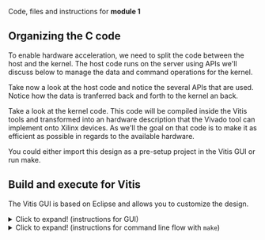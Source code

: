 Code, files and instructions for **module 1**

## Organizing the C code
To enable hardware acceleration, we need to split the code between the host and the kernel.  The host code runs on the server using APIs we'll discuss below to manage the data and command operations for the kernel.

Take now a look at the host code and notice the several APIs that are used.
Notice how the data is tranferred back and forth to the kernel an back.

Take a look at the kernel code.  This code will be compiled inside the Vitis tools and transformed into an hardware description that the Vivado tool can implement onto Xilinx devices. As we'll the goal on that code is to make it as efficient as possible in regards to the available hardware.

You could either import this design as a pre-setup project in the Vitis GUI or run make.
## Build and execute for Vitis
The Vitis GUI is based on Eclipse and allows you to customize the design.
<details>
  <summary>Click to expand! (instructions for GUI)</summary>
  
    ### Using Vitis via the GUI
    1. Open a terminal
    2. Setup and launch Vitis
    3, "File" menu -> "Import"...
    4. Accept the default of the Vitis project exported zip file and click "Next"
    5. Click "Browse" on the next window and navigate to the ./docs/module1_baseline/project directory
    6. Select the vitis_export_archive.ide.zip and click "Okay"
    7. Next window click "Finish"
    
    ### Setting up the Platform
    1. On the center window pane of the GUI click the platform link (blue link xilinx_u50...)
    2. Navigate to specify the platform accessible on your system
    
    ### Running the design
    Notice the "Assistant" window pane with its 3 main flow steps
    1. Emulation-SW: to validate the design at the fucntional level
    2. Emulation-HW: compile the kernel into a cycle accurate representation to better gauge metrics
    3. Hardware: to launch the full compilation and generate a bitstream
 
</details>

<details>
  <summary>Click to expand! (instructions for command line flow with <code>make</code>)</summary>
  
    ## Using **make**
    1. Open a terminal
    2. Setup Vitis
    3. Navigate to ./build
    4. Run make
       * make 
         * Without options, it will show the help
       * make build TARGET=sw_emu|hw_emu|hw
         * Builds for software or hardware emulation. The "hw" option runs the full compilation.
       * make run TARGET=sw_emu|hw_emu|hw
         * Executes for software or hardware emulation with "hw" running on the card after full compilation
	     * make clean
	       * delete files to start from a clean context
         
</details>
